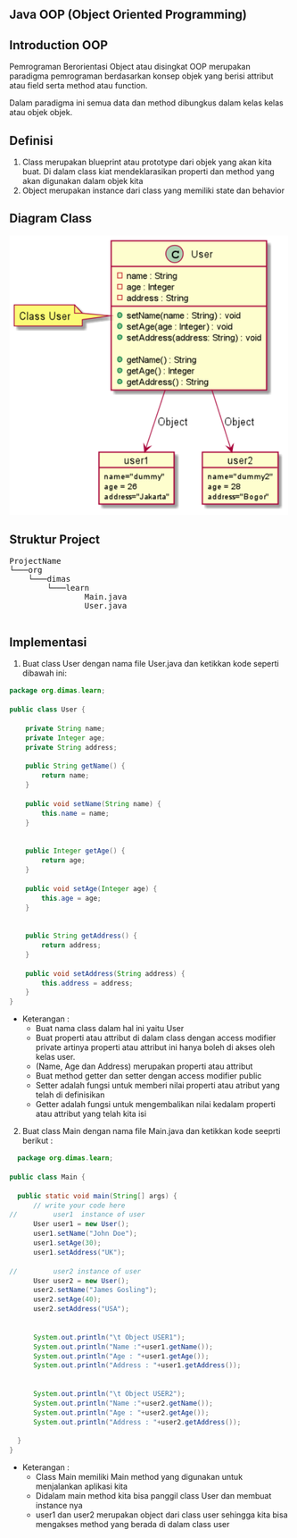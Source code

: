 ##  Java OOP (Object Oriented Programming)

## Introduction OOP
Pemrograman Berorientasi Object atau disingkat OOP merupakan paradigma pemrograman berdasarkan konsep objek yang berisi attribut atau field serta method atau function.

Dalam paradigma ini semua data dan method dibungkus dalam kelas kelas atau objek objek.

## Definisi
1. Class merupakan blueprint atau prototype dari objek yang akan kita buat. Di dalam class kiat mendeklarasikan properti dan method yang akan digunakan dalam objek kita
2. Object merupakan instance dari class yang memiliki state dan behavior

## Diagram Class

<img alt="alt_text" height="500" src="https://github.com/MasKoding/IntroductionOOP/blob/main/design-oop.png" width="500"/>

## Struktur Project
<pre>
ProjectName
└───org
    └───dimas
        └───learn
                Main.java
                User.java

</pre>

## Implementasi 
1. Buat class User  dengan nama file User.java dan ketikkan kode seperti dibawah ini:
```java
package org.dimas.learn;

public class User {

    private String name;
    private Integer age;
    private String address;

    public String getName() {
        return name;
    }

    public void setName(String name) {
        this.name = name;
    }


    public Integer getAge() {
        return age;
    }

    public void setAge(Integer age) {
        this.age = age;
    }


    public String getAddress() {
        return address;
    }

    public void setAddress(String address) {
        this.address = address;
    }
}


```
- Keterangan :
  - Buat nama class dalam hal ini yaitu User
  - Buat properti atau attribut di dalam class dengan access modifier private artinya properti atau attribut ini hanya boleh di akses oleh kelas user.
  - (Name, Age dan Address) merupakan properti atau attribut
  - Buat method getter dan setter dengan access modifier public
  - Setter adalah fungsi untuk memberi nilai properti atau atribut yang telah di definisikan
  - Getter adalah fungsi untuk mengembalikan nilai kedalam properti atau attribut yang telah kita isi
2. Buat class Main dengan nama file Main.java dan ketikkan kode seeprti berikut :
  ```java
    package org.dimas.learn;

public class Main {

    public static void main(String[] args) {
        // write your code here
//         user1  instance of user
        User user1 = new User();
        user1.setName("John Doe");
        user1.setAge(30);
        user1.setAddress("UK");

//         user2 instance of user
        User user2 = new User();
        user2.setName("James Gosling");
        user2.setAge(40);
        user2.setAddress("USA");


        System.out.println("\t Object USER1");
        System.out.println("Name :"+user1.getName());
        System.out.println("Age : "+user1.getAge());
        System.out.println("Address : "+user1.getAddress());


        System.out.println("\t Object USER2");
        System.out.println("Name :"+user2.getName());
        System.out.println("Age : "+user2.getAge());
        System.out.println("Address : "+user2.getAddress());

    }
}

```
- Keterangan :
    - Class Main memiliki Main method yang digunakan untuk menjalankan aplikasi kita
    - Didalam main method kita bisa panggil class User dan membuat instance nya
    - user1 dan user2 merupakan object dari class user sehingga kita bisa mengakses method yang berada di dalam class user
  